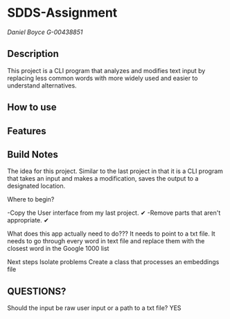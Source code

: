 # SDDS-Assignment 

*Daniel Boyce G-00438851*

## Description
This project is a CLI program that analyzes and modifies text input by replacing less common words with more widely used and easier to understand alternatives. 

## How to use


## Features


## Build Notes
The idea for this project. Similar to the last project in that it is a CLI program that takes an input and makes a modification, saves the output to a designated location.

Where to begin?

-Copy the User interface from my last project. ✔
-Remove parts that aren't appropriate. ✔

What does this app actually need to do???
It needs to point to a txt file.
It needs to go through every word in text file and replace them with the closest word in the Google 1000 list

Next steps
Isolate problems
Create a class that processes an embeddings file


## QUESTIONS?
Should the input be raw user input or a path to a txt file? YES